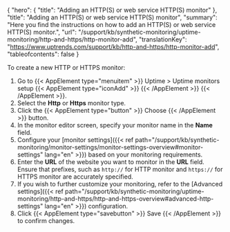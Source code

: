 {
  "hero": {
    "title": "Adding an HTTP(S) or web service HTTP(S) monitor"
  },
  "title": "Adding an HTTP(S) or web service HTTP(S) monitor",
  "summary": "Here you find the instructions on how to add an HTTP(S) or web service HTTP(S) monitor.",
  "url": "/support/kb/synthetic-monitoring/uptime-monitoring/http-and-https/http-monitor-add",
  "translationKey": "https://www.uptrends.com/support/kb/http-and-https/http-monitor-add",
  "tableofcontents": false
}

To create a new HTTP or HTTPS monitor:

1. Go to {{< AppElement type="menuitem" >}} Uptime > Uptime monitors setup {{< AppElement type="iconAdd" >}} {{< /AppElement >}} {{< /AppElement >}}.
2. Select the **Http** or **Https** monitor type.
3. Click the {{< AppElement type="button" >}} Choose {{< /AppElement >}} button.
4. In the monitor editor screen, specify your monitor name in the **Name** field.
5. Configure your [monitor settings]({{< ref path="/support/kb/synthetic-monitoring/monitor-settings/monitor-settings-overview#monitor-settings" lang="en" >}}) based on your monitoring requirements.
6. Enter the **URL** of the website you want to monitor in the **URL** field. Ensure that prefixes, such as `http://` for HTTP monitor and `https://` for HTTPS monitor are accurately specified.
7. If you wish to further customize your monitoring, refer to the [Advanced settings]({{< ref path="/support/kb/synthetic-monitoring/uptime-monitoring/http-and-https/http-and-https-overview#advanced-http-settings" lang="en" >}}) configuration.
8. Click {{< AppElement type="savebutton" >}} Save {{< /AppElement >}} to confirm changes.